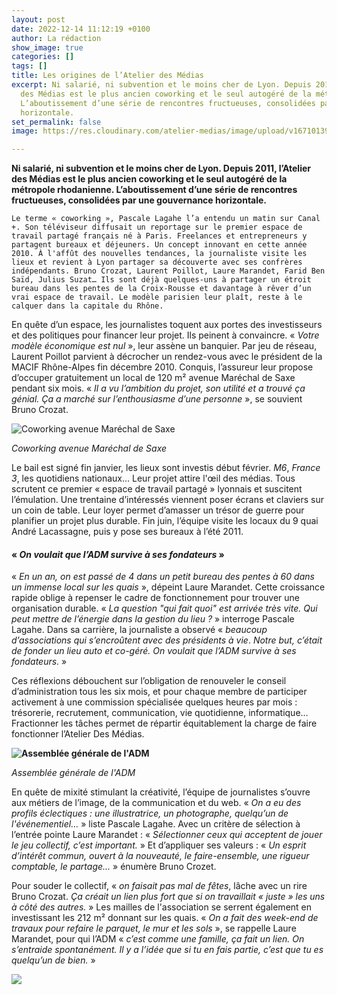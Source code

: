 ```yaml
---
layout: post
date: 2022-12-14 11:12:19 +0100
author: La rédaction
show_image: true
categories: []
tags: []
title: Les origines de l’Atelier des Médias
excerpt: Ni salarié, ni subvention et le moins cher de Lyon. Depuis 2011, l’Atelier
  des Médias est le plus ancien coworking et le seul autogéré de la métropole rhodanienne.
  L’aboutissement d’une série de rencontres fructueuses, consolidées par une gouvernance
  horizontale.
set_permalink: false
image: https://res.cloudinary.com/atelier-medias/image/upload/v1671013979/blog/Mar%C3%A9chal_de_saxe_vjpbcc.jpg

---
```

**Ni salarié, ni subvention et le moins cher de Lyon. Depuis 2011, l’Atelier des Médias est le plus ancien coworking et le seul autogéré de la métropole rhodanienne. L’aboutissement d’une série de rencontres fructueuses, consolidées par une gouvernance horizontale.**

    Le terme « coworking », Pascale Lagahe l’a entendu un matin sur Canal +. Son téléviseur diffusait un reportage sur le premier espace de travail partagé français né à Paris. Freelances et entrepreneurs y partagent bureaux et déjeuners. Un concept innovant en cette année 2010. À l'affût des nouvelles tendances, la journaliste visite les lieux et revient à Lyon partager sa découverte avec ses confrères indépendants. Bruno Crozat, Laurent Poillot, Laure Marandet, Farid Ben Saïd, Julius Suzat… Ils sont déjà quelques-uns à partager un étroit bureau dans les pentes de la Croix-Rousse et davantage à rêver d’un vrai espace de travail. Le modèle parisien leur plaît, reste à le calquer dans la capitale du Rhône.

En quête d’un espace, les journalistes toquent aux portes des investisseurs et des politiques pour financer leur projet. Ils peinent à convaincre. « _Votre modèle économique est nul_ », leur assène un banquier. Par jeu de réseau, Laurent Poillot parvient à décrocher un rendez-vous avec le président de la MACIF Rhône-Alpes fin décembre 2010. Conquis, l’assureur leur propose d’occuper gratuitement un local de 120 m² avenue Maréchal de Saxe pendant six mois. « _Il a vu l’ambition du projet, son utilité et a trouvé ça génial. Ça a marché sur l’enthousiasme d’une personne_ », se souvient Bruno Crozat.

![Coworking avenue Maréchal de Saxe](https://res.cloudinary.com/atelier-medias/image/upload/v1671014013/blog/Avenue_de_Saxe_8_xz1mtv.jpg "Coworking avenue Maréchal de Saxe")

_Coworking avenue Maréchal de Saxe_

Le bail est signé fin janvier, les lieux sont investis début février. _M6_, _France 3_, les quotidiens nationaux… Leur projet attire l'œil des médias. Tous scrutent ce premier « espace de travail partagé » lyonnais et suscitent l’émulation. Une trentaine d’intéressés viennent poser écrans et claviers sur un coin de table. Leur loyer permet d’amasser un trésor de guerre pour planifier un projet plus durable. Fin juin, l’équipe visite les locaux du 9 quai André Lacassagne, puis y pose ses bureaux à l’été 2011.

#### **« _On voulait que l’ADM survive à ses fondateurs_** **»**

« _En un an, on est passé de 4 dans un petit bureau des pentes à 60 dans un immense local sur les quais_ », dépeint Laure Marandet. Cette croissance rapide oblige à repenser le cadre de fonctionnement pour trouver une organisation durable. « _La question "qui fait quoi" est arrivée très vite. Qui peut mettre de l’énergie dans la gestion du lieu ?_ » interroge Pascale Lagahe. Dans sa carrière, la journaliste a observé « _beaucoup d’associations qui s’encroûtent avec des présidents à vie_. _Notre but, c’était de fonder un lieu auto et co-géré. On voulait que l’ADM survive à ses fondateurs._ »

Ces réflexions débouchent sur l’obligation de renouveler le conseil d’administration tous les six mois, et pour chaque membre de participer activement à une commission spécialisée quelques heures par mois : trésorerie, recrutement, communication, vie quotidienne, informatique… Fractionner les tâches permet de répartir équitablement la charge de faire fonctionner l’Atelier Des Médias.

**![Assemblée générale de l'ADM](https://res.cloudinary.com/atelier-medias/image/upload/v1671013042/blog/IMG_0785_ndirdw.jpg "Assemblée générale de l'ADM")**

_Assemblée générale de l'ADM_

En quête de mixité stimulant la créativité, l’équipe de journalistes s’ouvre aux métiers de l’image, de la communication et du web. « _On a eu des profils éclectiques : une illustratrice, un photographe, quelqu’un de l'événementiel…_ » liste Pascale Lagahe. Avec un critère de sélection à l’entrée pointe Laure Marandet : « _Sélectionner ceux qui acceptent de jouer le jeu collectif, c’est important._ » Et d’appliquer ses valeurs : « _Un esprit d’intérêt commun, ouvert à la nouveauté, le faire-ensemble, une rigueur comptable, le partage..._ » énumère Bruno Crozet.

Pour souder le collectif, « _on faisait pas mal de fêtes_, lâche avec un rire Bruno Crozat. _Ça créait un lien plus fort que si on travaillait « juste » les uns à côté des autres._ » Les mailles de l'association se serrent également en investissant les 212 m² donnant sur les quais. « _On a fait des week-end de travaux pour refaire le parquet, le mur et les sols_ », se rappelle Laure Marandet, pour qui l’ADM « _c’est comme une famille, ça fait un lien. On s’entraide spontanément. Il y a l’idée que si tu en fais partie, c’est que tu es quelqu’un de bien._ »

![](https://res.cloudinary.com/atelier-medias/image/upload/v1671013755/blog/_REP8137_vlb7ne.jpg)